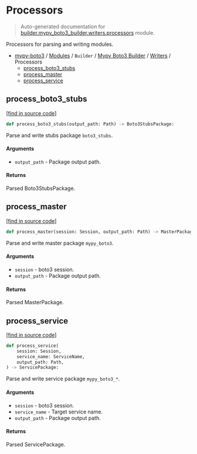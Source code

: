 # Processors

> Auto-generated documentation for [builder.mypy_boto3_builder.writers.processors](https://github.com/vemel/mypy_boto3/blob/master/builder/mypy_boto3_builder/writers/processors.py) module.

Processors for parsing and writing modules.

- [mypy-boto3](../../../README.md#mypy_boto3) / [Modules](../../../MODULES.md#mypy-boto3-modules) / `Builder` / [Mypy Boto3 Builder](../index.md#mypy-boto3-builder) / [Writers](index.md#writers) / Processors
    - [process_boto3_stubs](#process_boto3_stubs)
    - [process_master](#process_master)
    - [process_service](#process_service)

## process_boto3_stubs

[[find in source code]](https://github.com/vemel/mypy_boto3/blob/master/builder/mypy_boto3_builder/writers/processors.py#L26)

```python
def process_boto3_stubs(output_path: Path) -> Boto3StubsPackage:
```

Parse and write stubs package `boto3_stubs`.

#### Arguments

- `output_path` - Package output path.

#### Returns

Parsed Boto3StubsPackage.

## process_master

[[find in source code]](https://github.com/vemel/mypy_boto3/blob/master/builder/mypy_boto3_builder/writers/processors.py#L47)

```python
def process_master(session: Session, output_path: Path) -> MasterPackage:
```

Parse and write master package `mypy_boto3`.

#### Arguments

- `session` - boto3 session.
- `output_path` - Package output path.

#### Returns

Parsed MasterPackage.

## process_service

[[find in source code]](https://github.com/vemel/mypy_boto3/blob/master/builder/mypy_boto3_builder/writers/processors.py#L69)

```python
def process_service(
    session: Session,
    service_name: ServiceName,
    output_path: Path,
) -> ServicePackage:
```

Parse and write service package `mypy_boto3_*`.

#### Arguments

- `session` - boto3 session.
- `service_name` - Target service name.
- `output_path` - Package output path.

#### Returns

Parsed ServicePackage.
